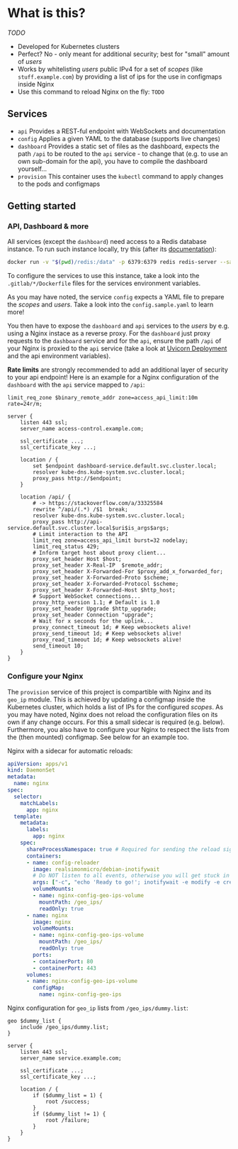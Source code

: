 # What is this?
_TODO_
* Developed for Kubernetes clusters
* Perfect? No - only meant for additional security; best for "small" amount of _users_
* Works by whitelisting _users_ public IPv4 for a set of _scopes_ (like `stuff.example.com`) by providing a list of ips for the use in configmaps inside Nginx
* Use this command to reload Nginx on the fly: `TODO`

## Services
* `api` Provides a REST-ful endpoint with WebSockets and documentation
* `config` Applies a given YAML to the database (supports live changes)
* `dashboard` Provides a static set of files as the dashboard, expects the path `/api` to be routed to the `api` service - to change that (e.g. to use an own sub-domain for the api), you have to compile the dashboard yourself...
* `provision` This container uses the `kubectl` command to apply changes to the pods and configmaps

## Getting started

### API, Dashboard & more
All services (except the `dashboard`) need access to a Redis database instance. To run such instance locally, try this (after its [documentation](https://hub.docker.com/_/redis)):

```bash
docker run -v "$(pwd)/redis:/data" -p 6379:6379 redis redis-server --save 60 1 --loglevel warning
```

To configure the services to use this instance, take a look into the `.gitlab/*/Dockerfile` files for the services environment variables.

As you may have noted, the service `config` expects a YAML file to prepare the _scopes_ and _users_. Take a look into the `config.sample.yaml` to learn more!

You then have to expose the `dashboard` and `api` services to the _users_ by e.g. using a Nginx instace as a reverse proxy. For the `dashboard` just proxy requests to the `dashboard` service and for the `api`, ensure the path `/api` of your Nginx is proxied to the `api` service (take a look at [Uvicorn Deployment](https://www.uvicorn.org/deployment/#running-behind-nginx) and the api environment variables).

**Rate limits** are strongly recommended to add an additional layer of security to your api endpoint! Here is an example for a Nginx configuration of the `dashboard` with the `api` service mapped to `/api`:

```nginx
limit_req_zone $binary_remote_addr zone=access_api_limit:10m rate=24r/m;

server {
    listen 443 ssl;
    server_name access-control.example.com;

    ssl_certificate ...;
    ssl_certificate_key ...;

    location / {
        set $endpoint dashboard-service.default.svc.cluster.local;
        resolver kube-dns.kube-system.svc.cluster.local;
        proxy_pass http://$endpoint;
    }

    location /api/ {
        # -> https://stackoverflow.com/a/33325584
        rewrite ^/api/(.*) /$1  break;
        resolver kube-dns.kube-system.svc.cluster.local;
        proxy_pass http://api-service.default.svc.cluster.local$uri$is_args$args;
        # Limit interaction to the API
        limit_req zone=access_api_limit burst=32 nodelay;
        limit_req_status 429;
        # Inform target host about proxy client...
        proxy_set_header Host $host;
        proxy_set_header X-Real-IP  $remote_addr;
        proxy_set_header X-Forwarded-For $proxy_add_x_forwarded_for;
        proxy_set_header X-Forwarded-Proto $scheme;
        proxy_set_header X-Forwarded-Protocol $scheme;
        proxy_set_header X-Forwarded-Host $http_host;
        # Support WebSocket connections...
        proxy_http_version 1.1; # Default is 1.0
        proxy_set_header Upgrade $http_upgrade;
        proxy_set_header Connection "upgrade";
        # Wait for x seconds for the uplink...
        proxy_connect_timeout 1d; # Keep websockets alive!
        proxy_send_timeout 1d; # Keep websockets alive!
        proxy_read_timeout 1d; # Keep websockets alive!
        send_timeout 10;
    }
}
```

### Configure your Nginx
The `provision` service of this project is compartible with Nginx and its `geo_ip` module. This is achieved by updating a configmap inside the Kubernetes cluster, which holds a list of IPs for the configured _scopes_. As you may have noted, Nginx does not reload the configuration files on its own if any change occurs. For this a small sidecar is required (e.g. below). Furthermore, you also have to configure your Nginx to respect the lists from the (then mounted) configmap. See below for an example too.

Nginx with a sidecar for automatic reloads:
```yaml
apiVersion: apps/v1
kind: DaemonSet
metadata:
  name: nginx
spec:
  selector:
    matchLabels:
      app: nginx
  template:
    metadata:
      labels:
        app: nginx
    spec:
      shareProcessNamespace: true # Required for sending the reload signal to Nginx
      containers:
      - name: config-reloader
        image: realsimonmicro/debian-inotifywait
        # Do NOT listen to all events, otherwise you will get stuck in a loop (because NGINX will trigger "close" after reading them with "access").
        args: ["-c", "echo 'Ready to go!'; inotifywait -e modify -e create -e modify -e delete -m -q -r --format '%w%f' '/geo_ips/' | while read -r path; do echo \"$(date): $path changed!\"; echo \"\tSkipping $(timeout 3 cat | wc -l) further changes...\"; kill -s HUP $(pgrep -o nginx); done"]
        volumeMounts:
        - name: nginx-config-geo-ips-volume
          mountPath: /geo_ips/
          readOnly: true
      - name: nginx
        image: nginx
        volumeMounts:
        - name: nginx-config-geo-ips-volume
          mountPath: /geo_ips/
          readOnly: true
        ports:
        - containerPort: 80
        - containerPort: 443
      volumes:
      - name: nginx-config-geo-ips-volume
        configMap:
          name: nginx-config-geo-ips
```

Nginx configuration for `geo_ip` lists from `/geo_ips/dummy.list`:
```nginx
geo $dummy_list {
    include /geo_ips/dummy.list;
}

server {
    listen 443 ssl;
    server_name service.example.com;

    ssl_certificate ...;
    ssl_certificate_key ...;

    location / {
        if ($dummy_list = 1) {
            root /success;
        }
        if ($dummy_list != 1) {
            root /failure;
        }
    }
}
```